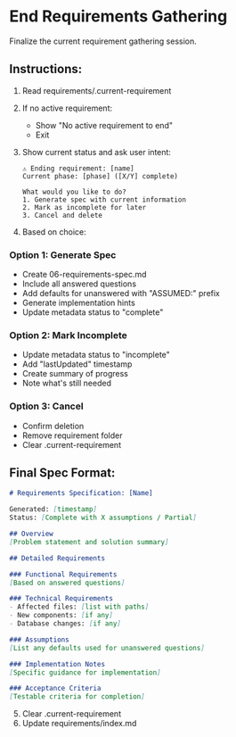 # End Requirements Gathering

Finalize the current requirement gathering session.

## Instructions:

1. Read requirements/.current-requirement
2. If no active requirement:
   - Show "No active requirement to end"
   - Exit

3. Show current status and ask user intent:
   ```
   ⚠️ Ending requirement: [name]
   Current phase: [phase] ([X/Y] complete)
   
   What would you like to do?
   1. Generate spec with current information
   2. Mark as incomplete for later
   3. Cancel and delete
   ```

4. Based on choice:

### Option 1: Generate Spec
- Create 06-requirements-spec.md
- Include all answered questions
- Add defaults for unanswered with "ASSUMED:" prefix
- Generate implementation hints
- Update metadata status to "complete"

### Option 2: Mark Incomplete
- Update metadata status to "incomplete"
- Add "lastUpdated" timestamp
- Create summary of progress
- Note what's still needed

### Option 3: Cancel
- Confirm deletion
- Remove requirement folder
- Clear .current-requirement

## Final Spec Format:
```markdown
# Requirements Specification: [Name]

Generated: [timestamp]
Status: [Complete with X assumptions / Partial]

## Overview
[Problem statement and solution summary]

## Detailed Requirements

### Functional Requirements
[Based on answered questions]

### Technical Requirements
- Affected files: [list with paths]
- New components: [if any]
- Database changes: [if any]

### Assumptions
[List any defaults used for unanswered questions]

### Implementation Notes
[Specific guidance for implementation]

### Acceptance Criteria
[Testable criteria for completion]
```

5. Clear .current-requirement
6. Update requirements/index.md